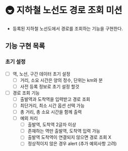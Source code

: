 # 🚇 지하철 노선도 경로 조회 미션
- 등록된 지하철 노선도에서 경로를 조회하는 기능을 구현한다.

## 기능 구현 목록

### 초기 설정

- [ ] 역, 노선, 구간 데이터 초기 설정
  - [ ] 거리, 소요 시간은 양의 정수, 단위는 km와 분
  - [ ] 사전 등록 정보로 초기 설정 할것

- [ ] 경로 조회 기능
  - [ ] 출발역과 도착역을 입력받고 경로 조회
  - [ ] 최단거리, 최소 시간 옵션 선택 가능
  - [ ] 총 거리, 총 소요 시간을 함께 출력
  - [ ] 예외 처리
    - [ ] 출발역, 도착역 2글자 이상
    - [ ] 존재하는 역만 출발역, 도착역 입력 가능
    - [ ] 출발역 도착역이 연결되지 않으면 경로 조회 X
    - [ ] 정상적이지 않은 경우 alert (추가 예외사항 고려)